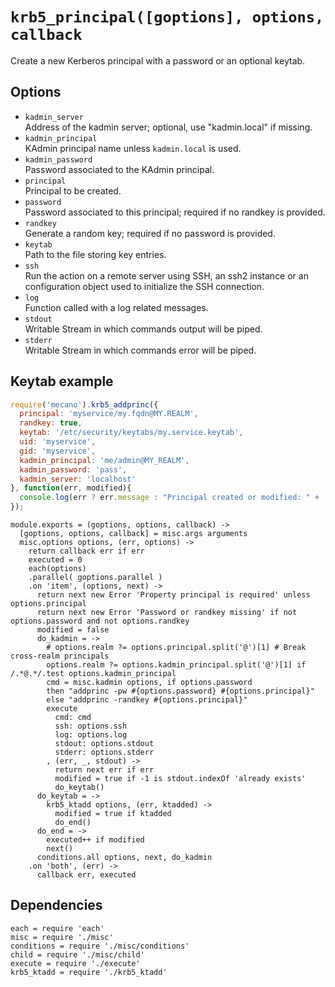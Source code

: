 
# `krb5_principal([goptions], options, callback`

Create a new Kerberos principal with a password or an optional keytab.   

## Options

*   `kadmin_server`   
    Address of the kadmin server; optional, use "kadmin.local" if missing.
*   `kadmin_principal`   
    KAdmin principal name unless `kadmin.local` is used.
*   `kadmin_password`   
    Password associated to the KAdmin principal.
*   `principal`   
    Principal to be created.
*   `password`   
    Password associated to this principal; required if no randkey is provided.
*   `randkey`   
    Generate a random key; required if no password is provided.
*   `keytab`   
    Path to the file storing key entries.
*   `ssh`   
    Run the action on a remote server using SSH, an ssh2 instance or an
    configuration object used to initialize the SSH connection.
*   `log`   
    Function called with a log related messages.
*   `stdout`   
    Writable Stream in which commands output will be piped.
*   `stderr`   
    Writable Stream in which commands error will be piped.

## Keytab example

```js
require('mecano').krb5_addprinc({
  principal: 'myservice/my.fqdn@MY.REALM',
  randkey: true,
  keytab: '/etc/security/keytabs/my.service.keytab',
  uid: 'myservice',
  gid: 'myservice',
  kadmin_principal: 'me/admin@MY_REALM',
  kadmin_password: 'pass',
  kadmin_server: 'localhost'
}, function(err, modified){
  console.log(err ? err.message : "Principal created or modified: " + !!modified);
});
```

    module.exports = (goptions, options, callback) ->
      [goptions, options, callback] = misc.args arguments
      misc.options options, (err, options) ->
        return callback err if err
        executed = 0
        each(options)
        .parallel( goptions.parallel )
        .on 'item', (options, next) ->
          return next new Error 'Property principal is required' unless options.principal
          return next new Error 'Password or randkey missing' if not options.password and not options.randkey
          modified = false
          do_kadmin = ->
            # options.realm ?= options.principal.split('@')[1] # Break cross-realm principals
            options.realm ?= options.kadmin_principal.split('@')[1] if /.*@.*/.test options.kadmin_principal
            cmd = misc.kadmin options, if options.password
            then "addprinc -pw #{options.password} #{options.principal}"
            else "addprinc -randkey #{options.principal}"
            execute
              cmd: cmd
              ssh: options.ssh
              log: options.log
              stdout: options.stdout
              stderr: options.stderr
            , (err, _, stdout) ->
              return next err if err
              modified = true if -1 is stdout.indexOf 'already exists'
              do_keytab()
          do_keytab = ->
            krb5_ktadd options, (err, ktadded) ->
              modified = true if ktadded
              do_end()
          do_end = ->
            executed++ if modified
            next()
          conditions.all options, next, do_kadmin
        .on 'both', (err) ->
          callback err, executed

## Dependencies

    each = require 'each'
    misc = require './misc'
    conditions = require './misc/conditions'
    child = require './misc/child'
    execute = require './execute'
    krb5_ktadd = require './krb5_ktadd'

